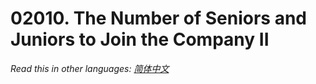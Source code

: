 # 02010. The Number of Seniors and Juniors to Join the Company II

  _Read this in other languages:_
    [_简体中文_](README.zh-CN.md)

